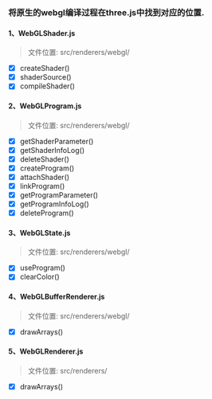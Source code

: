 ### 将原生的webgl编译过程在three.js中找到对应的位置.

#### 1、WebGLShader.js
> 文件位置: src/renderers/webgl/
- [x] createShader()
- [x] shaderSource()
- [x] compileShader()

#### 2、WebGLProgram.js
> 文件位置: src/renderers/webgl/
- [x] getShaderParameter()
- [x] getShaderInfoLog()
- [x] deleteShader()
- [x] createProgram()
- [x] attachShader()
- [x] linkProgram()
- [x] getProgramParameter()
- [x] getProgramInfoLog()
- [x] deleteProgram()

#### 3、WebGLState.js
> 文件位置: src/renderers/webgl/
- [x] useProgram()
- [x] clearColor()

#### 4、WebGLBufferRenderer.js
> 文件位置: src/renderers/webgl/
- [x] drawArrays()

#### 5、WebGLRenderer.js
> 文件位置: src/renderers/
- [x] drawArrays()